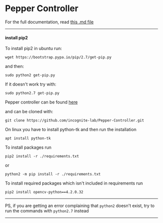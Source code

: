 # Pepper Controller
For the full documentation, read [this .md file](https://github.com/incognite-lab/Pepper-Controller/blob/main/README.md?plain=1)

---
#### install pip2
To install pip2  in ubuntu run:
```
wget https://bootstrap.pypa.io/pip/2.7/get-pip.py
```
and then:
```
sudo python2 get-pip.py
```
If it doesn't work try with:
```
sudo python2.7 get-pip.py
```
Pepper controller can be found [here](https://github.com/incognite-lab/Pepper-Controller)

and can be cloned with:
```
git clone https://github.com/incognite-lab/Pepper-Controller.git
```

On linux you have to install python-tk and then run the installation
```
apt install python-tk
```

To install packages run 
```
pip2 install -r ./requirements.txt
``` 
or
```
python2 -m pip install -r ./requirements.txt
```
To install required packages which isn't included in requirements run
```
pip2 install opencv-python==4.2.0.32
```
---
PS, if you are getting an error complaining that `python2` doesn't exist, try to run the commands with `python2.7` instead

---
